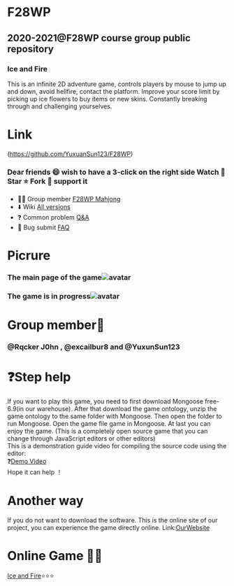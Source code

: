 # F28WP
## 2020-2021@F28WP course group public repository
### Ice and Fire
This is an infinite 2D adventure game, controls players by mouse to jump up and down, avoid hellfire, contact the platform.
Improve your score limit by picking up ice flowers to buy items or new skins.
Constantly breaking through and challenging yourselves.

# Link
(https://github.com/YuxuanSun123/F28WP)  

### Dear friends 😄 wish to have a 3-click on the right side Watch 👀 Star ⭐ Fork 🍴 support it

- 🏳️‍🌈 Group member [F28WP Mahjong](https://github.com/YuxuanSun123/F28WP)
- ⬇️ Wiki [All versions](https://github.com/YuxuanSun123/F28WP/wiki)
- ❓ Common problem [Q&A](https://github.com/YuxuanSun123/F28WP/issues)
- 🐛 Bug submit [FAQ](https://github.com/YuxuanSun123/F28WP/issues)

# Picrure
### The main page of the game![avatar](https://github.com/YuxuanSun123/F28WP/blob/master/open.PNG?raw=true)

### The game is in progress![avatar](https://github.com/YuxuanSun123/F28WP/blob/master/in%20the%20game.PNG?raw=true)

# Group member🐛
### @Rqcker J0hn , @excailbur8 and @YuxunSun123  

# ❓Step help
If you want to play this game, you need to first download Mongoose free-6.9(in our warehouse).
After that download the game ontology, unzip the game ontology to the same folder with Mongoose.
Then open the folder to run Mongoose. 
Open the game file game in Mongoose.
At last you can enjoy the game.
(This is a completely open source game that you can change through JavaScript editors or other editors)  
This is a demonstration guide video for compiling the source code using the editor:   
❓[Demo Video](https://youtu.be/rASG-TVXvFc)   
Hope it can help ！

# Another way
If you do not want to download the software.
This is the online site of our project, you can experience the game directly online.
Link:[OurWebsite](https://yuxuansun123.github.io/F28WP/)

# Online Game  🏳️‍🌈
[Ice and Fire](https://rqcker.github.io/Ice-Fire_game/)⭐⭐⭐
